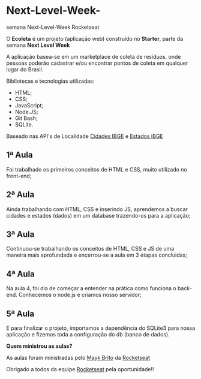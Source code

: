 # Next-Level-Week-
semana Next-Level-Week Rocketseat


O **Ecoleta** é um projeto (aplicação web) construído no **Starter**, parte da semana **Next Level Week** 

A aplicação basea-se em um marketplace de coleta de resíduos, onde pessoas poderão cadastrar e/ou encontrar pontos de coleta em qualquer lugar do Brasil.

Bibliotecas e tecnologias utilizadas:
- HTML;
- CSS;
- JavaScript;
- Node.JS;
- Git Bash;
- SQLite.

Baseado nas API's de Localidade [Cidades IBGE](https://servicodados.ibge.gov.br/api/docs/localidades?versao=1#api-Municipios-estadosUFMunicipiosGet) e [Estados IBGE](https://servicodados.ibge.gov.br/api/v1/localidades/estados)

## **1ª Aula**
Foi trabalhado os primeiros conceitos de HTML e CSS, muito utilizado no front-end;


## **2ª Aula**
Ainda trabalhando com HTML, CSS e inserindo JS, aprendemos a buscar cidades e estados (dados) em um database trazendo-os para a aplicação;


## **3ª Aula**
Continuou-se trabalhando os conceitos de HTML, CSS e JS de uma maneira mais aprofundada e encerrou-se a aula em 3 etapas concluidas;


## **4ª Aula**
Na aula 4, foi dia de começar a entender na prática como funciona o back-end. Conhecemos o node.js e criamos nosso servidor;


## **5ª Aula**
E para finalizar o projeto, importamos a dependência do SQLite3 para nossa aplicação e fizemos toda a configuração do db (banco de dados).


 **Quem ministrou as aulas?**

As aulas foram ministradas pelo [Mayk Brito](https://github.com/maykbrito) da [Rocketseat](https://rocketseat.com.br/)

Obrigado a todos da equipe [Rocketseat](https://rocketseat.com.br/) pela oportunidade!!